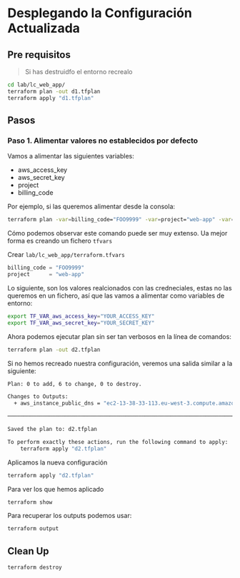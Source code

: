 # Desplegando la Configuración Actualizada

## Pre requisitos

> Si has destruidfo el entorno recrealo

```bash
cd lab/lc_web_app/
terraform plan -out d1.tfplan
terraform apply "d1.tfplan"
```

## Pasos

### Paso 1. Alimentar valores no establecidos por defecto

Vamos a alimentar las siguientes variables:

* aws_access_key
* aws_secret_key
* project
* billing_code

Por ejemplo, si las queremos alimentar desde la consola:

```bash
terraform plan -var=billing_code="FOO9999" -var=project="web-app" -var=aws_access_key="YOUR_ACCESS_KEY" -var=aws_secret_key="YOUR_SECRET_KEY" -out d2.tfplan
```

Cómo podemos observar este comando puede ser muy extenso. Ua mejor forma es creando un fichero `tfvars`

Crear `lab/lc_web_app/terraform.tfvars`

```tfvars
billing_code = "FOO9999"
project      = "web-app"

```

Lo siguiente, son los valores realcionados con las credneciales, estas no las queremos en un fichero, así que las vamos a alimentar como variables de entorno:

```bash
export TF_VAR_aws_access_key="YOUR_ACCESS_KEY"
export TF_VAR_aws_secret_key="YOUR_SECRET_KEY"
```

Ahora podemos ejecutar plan sin ser tan verbosos en la línea de comandos:

```bash
terraform plan -out d2.tfplan
```

Si no hemos recreado nuestra configuración, veremos una salida similar a la siguiente:

```bash
Plan: 0 to add, 6 to change, 0 to destroy.

Changes to Outputs:
  + aws_instance_public_dns = "ec2-13-38-33-113.eu-west-3.compute.amazonaws.com"

─────────────────────────────────────────────────────────────────────────────────────────────────────────────────────────────────────────────────────────────────

Saved the plan to: d2.tfplan

To perform exactly these actions, run the following command to apply:
    terraform apply "d2.tfplan"
``` 


Aplicamos la nueva configuración

```bash
terraform apply "d2.tfplan"
```

Para ver los que hemos aplicado

```bash
terraform show
```

Para recuperar los outputs podemos usar:

```bash
terraform output
```

## Clean Up

```bash
terraform destroy
```